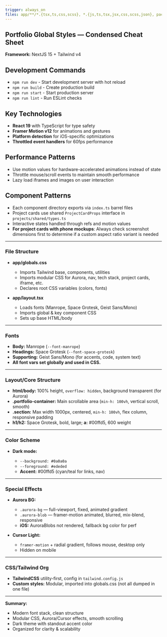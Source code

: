 ```yaml
---
trigger: always_on
files: app/**/*.{tsx,ts,css,scss}, *.{js,ts,tsx,jsx,css,scss,json}, package.json, next.config.*, tsconfig.json, tailwind.config.*
---
```


## Portfolio Global Styles — Condensed Cheat Sheet

**Framework:** NextJS 15 + Tailwind v4

## Development Commands

- `npm run dev` - Start development server with hot reload
- `npm run build` - Create production build
- `npm run start` - Start production server
- `npm run lint` - Run ESLint checks

## Key Technologies

- **React 19** with TypeScript for type safety
- **Framer Motion v12** for animations and gestures
- **Platform detection** for iOS-specific optimizations
- **Throttled event handlers** for 60fps performance

## Performance Patterns

- Use motion values for hardware-accelerated animations instead of state
- Throttle mouse/scroll events to maintain smooth performance
- Lazy load iframes and images on user interaction

## Component Patterns

- Each component directory exports via `index.ts` barrel files
- Project cards use shared `ProjectCardProps` interface in `projects/shared/types.ts`
- Interactive states handled through refs and motion values
- **For project cards with phone mockups**: Always check screenshot dimensions first to determine if a custom aspect ratio variant is needed

---

### File Structure

* **app/globals.css**

  * Imports Tailwind base, components, utilities
  * Imports modular CSS for Aurora, nav, tech stack, project cards, iframe, etc.
  * Declares root CSS variables (colors, fonts)
* **app/layout.tsx**

  * Loads fonts (Manrope, Space Grotesk, Geist Sans/Mono)
  * Imports global & key component CSS
  * Sets up base HTML/body

---

### Fonts

* **Body:** Manrope (`--font-manrope`)
* **Headings:** Space Grotesk (`--font-space-grotesk`)
* **Supporting:** Geist Sans/Mono (for accents, code, system text)
* **All font vars set globally and used in CSS.**

---

### Layout/Core Structure

* **html/body:** 100% height, `overflow: hidden`, background transparent (for Aurora)
* **.portfolio-container:** Main scrollable area (`min-h: 100vh`, vertical scroll, smooth)
* **.section:** Max width 1000px, centered, `min-h: 100vh`, flex column, responsive padding
* **h1/h2:** Space Grotesk, bold, large; **a:** #00ffd5, 600 weight

---

### Color Scheme

* **Dark mode:**

  * `--background: #0a0a0a`
  * `--foreground: #ededed`
  * **Accent:** #00ffd5 (cyan/teal for links, nav)

---

### Special Effects

* **Aurora BG:**

  * `.aurora-bg` — full-viewport, fixed, animated gradient
  * `.aurora-blob` — framer-motion animated, blurred, mix-blend, responsive
  * **iOS:** AuroraBlobs not rendered, fallback bg color for perf
* **Cursor Light:**

  * `framer-motion` + radial gradient, follows mouse, desktop only
  * Hidden on mobile

---

### CSS/Tailwind Org

* **TailwindCSS** utility-first, config in `tailwind.config.js`
* **Custom styles:** Modular, imported into globals.css (not all dumped in one file)

---

**Summary:**

* Modern font stack, clean structure
* Modular CSS, Aurora/Cursor effects, smooth scrolling
* Dark theme with standout accent color
* Organized for clarity & scalability
